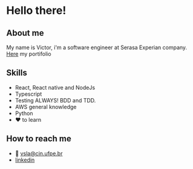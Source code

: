 
# Hello there!

## About me

My name is Victor, i'm a software engineer at Serasa Experian company.
[Here](https://vsla.github.io/portifolio) my portifolio

## Skills

- React, React native and NodeJs
- Typescript
- Testing ALWAYS! BDD and TDD.
- AWS general knowledge
- Python
- ❤️ to learn 

## How to reach me

- 💌 vsla@cin.ufpe.br
- [linkedin](https://www.linkedin.com/in/victor-sena-de-lima-attar-a54160161/)

<!--
**vsla/vsla** is a ✨ _special_ ✨ repository because its `README.md` (this file) appears on your GitHub profile.

Here are some ideas to get you started:

- 🔭 I’m currently working on ...
- 🌱 I’m currently learning ...
- 👯 I’m looking to collaborate on ...
- 🤔 I’m looking for help with ...
- 💬 Ask me about ...
- 📫 How to reach me: ...
- 😄 Pronouns: ...
- ⚡ Fun fact: ...
-->
